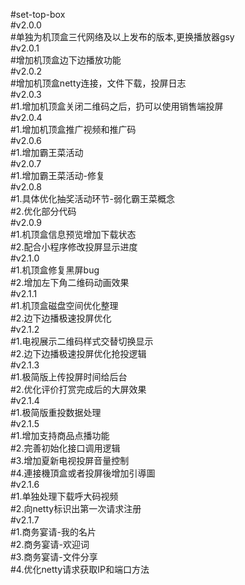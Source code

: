 #set-top-box</br>
#v2.0.0</br>
#单独为机顶盒三代网络及以上发布的版本,更换播放器gsy</br>
#v2.0.1</br>
#增加机顶盒边下边播放功能</br>
#v2.0.2</br>
#增加机顶盒netty连接，文件下载，投屏日志</br>
#v2.0.3</br>
#1.增加机顶盒关闭二维码之后，扔可以使用销售端投屏</br>
#v2.0.4</br>
#1.增加机顶盒推广视频和推广码</br>
#v2.0.6</br>
#1.增加霸王菜活动</br>
#v2.0.7</br>
#1.增加霸王菜活动-修复</br>
#v2.0.8</br>
#1.具体优化抽奖活动环节-弱化霸王菜概念</br>
#2.优化部分代码</br>
#v2.0.9</br>
#1.机顶盒信息预览增加下载状态</br>
#2.配合小程序修改投屏显示进度</br>
#v2.1.0</br>
#1.机顶盒修复黑屏bug</br>
#2.增加左下角二维码动画效果</br>
#v2.1.1</br>
#1.机顶盒磁盘空间优化整理</br>
#2.边下边播极速投屏优化</br>
#v2.1.2</br>
#1.电视展示二维码样式交替切换显示</br>
#2.边下边播极速投屏优化抢投逻辑</br>
#v2.1.3</br>
#1.极简版上传投屏时间给后台</br>
#2.优化评价打赏完成后的大屏效果</br>
#v2.1.4</br>
#1.极简版重投数据处理</br>
#v2.1.5</br>
#1.增加支持商品点播功能</br>
#2.完善初始化接口调用逻辑</br>
#3.增加夏新电视投屏音量控制</br>
#4.連接機頂盒或者投屏後增加引導圖</br>
#v2.1.6</br>
#1.单独处理下载呼大码视频</br>
#2.向netty标识出第一次请求注册</br>
#v2.1.7</br>
#1.商务宴请-我的名片</br>
#2.商务宴请-欢迎词</br>
#3.商务宴请-文件分享</br>
#4.优化netty请求获取IP和端口方法<br>